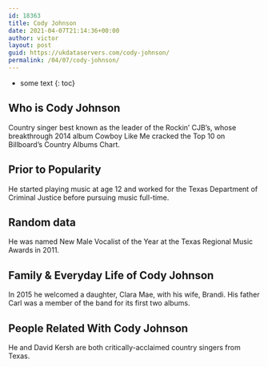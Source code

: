 ```yaml
---
id: 18363
title: Cody Johnson
date: 2021-04-07T21:14:36+00:00
author: victor
layout: post
guid: https://ukdataservers.com/cody-johnson/
permalink: /04/07/cody-johnson/
---
```


* some text
{: toc}


## Who is Cody Johnson



Country singer best known as the leader of the Rockin&#8217; CJB&#8217;s, whose breakthrough 2014 album Cowboy Like Me cracked the Top 10 on Billboard&#8217;s Country Albums Chart. 

                
                
                
## Prior to Popularity



He started playing music at age 12 and worked for the Texas Department of Criminal Justice before pursuing music full-time.

                
                
                
## Random data



He was named New Male Vocalist of the Year at the Texas Regional Music Awards in 2011.

                
                
                
## Family & Everyday Life of Cody Johnson



In 2015 he welcomed a daughter, Clara Mae, with his wife, Brandi. His father Carl was a member of the band for its first two albums.

                
                
                
## People Related With Cody Johnson



He and David Kersh are both critically-acclaimed country singers from Texas.

                
              
            
          
          
          